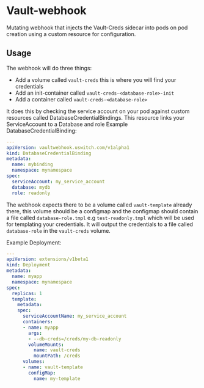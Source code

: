 # Vault-webhook
Mutating webhook that injects the Vault-Creds sidecar into pods on pod creation using a custom resource for configuration.

## Usage
The webhook will do three things:
* Add a volume called `vault-creds` this is where you will find your credentials
* Add an init-container called `vault-creds-<database-role>-init`
* Add a container called `vault-creds-<database-role>`

It does this by checking the service account on your pod against custom resources called DatabaseCredentialBindings.
This resource links your ServiceAccount to a Database and role
Example DatabaseCredentialBinding:
```yaml
---
apiVersion: vaultwebhook.uswitch.com/v1alpha1
kind: DatabaseCredentialBinding
metadata:
  name: mybinding
  namespace: mynamespace
spec:
  serviceAccount: my_service_account
  database: mydb
  role: readonly
```

The webhook expects there to be a volume called `vault-template` already there, this volume should be a configmap and the configmap should contain a file called `database-role.tmpl` e.g `test-readonly.tmpl` which will be used for templating your credentials. It will output the credentials to a file called `database-role` in the `vault-creds` volume.

Example Deployment:

```yaml
---
apiVersion: extensions/v1beta1
kind: Deployment
metadata:
  name: myapp
  namespace: mynamespace
spec:
  replicas: 1
  template:
    metadata:
    spec:
      serviceAccountName: my_service_account
      containers:
      - name: myapp
        args:
        - --db-creds=/creds/my-db-readonly
        volumeMounts:
          name: vault-creds
          mountPath: /creds
      volumes:
      - name: vault-template
        configMap:
          name: my-template
```
